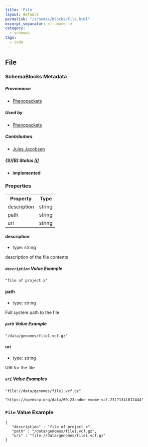 ```yaml
---
title: 'File'
layout: default
permalink: "/schemas/blocks/File.html"
excerpt_separator: <!--more-->
category:
  - schemas
tags:
  - code
---
```


## File

### SchemaBlocks Metadata

##### Provenance  

* [Phenopackets](https://github.com/phenopackets/phenopacket-schema/blob/master/docs/file.rst)  

##### Used by  

* [Phenopackets](https://github.com/phenopackets/phenopacket-schema/blob/master/docs/file.rst)  

##### Contributors  

* [Jules Jacobsen](https://orcid.org/0000-0002-3265-15918)  

##### {S}[B] Status  [[i]](https://schemablocks.org/about/sb-status-levels.html)

* __implemented__  

<!--more-->

### Properties

<table>
  <tr>
    <th>Property</th>
    <th>Type</th>
  </tr>
  <tr>
    <td>description</td>
    <td>string</td>
  </tr>
  <tr>
    <td>path</td>
    <td>string</td>
  </tr>
  <tr>
    <td>uri</td>
    <td>string</td>
  </tr>

</table>

    
#### description

* type: string

description of the file contents

##### `description` Value Example  

```
"file of project x"
```
    
#### path

* type: string

Full system path to the file

##### `path` Value Example  

```
"/data/genomes/file1.vcf.gz"
```
    
#### uri

* type: string

URI for the file

##### `uri` Value Examples  

```
"file://data/genomes/file1.vcf.gz"
```
```
"https://opensnp.org/data/60.23andme-exome-vcf.231?1341012444"
```

### `File` Value Example  

```
{
   "description" : "file of project x",
   "path" : "/data/genomes/file1.vcf.gz",
   "uri" : "file://data/genomes/file1.vcf.gz"
}
```

